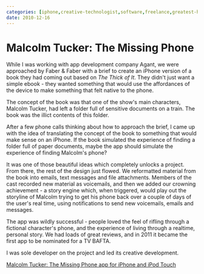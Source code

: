 ```yaml
---
categories: [iphone,creative-technologist,software,freelance,greatest-hits,agant,faber]
date: 2010-12-16
---
```


# Malcolm Tucker: The Missing Phone

While I was working with app development company Agant, we were approached by Faber & Faber with a brief to create an iPhone version of a book they had coming out based on _The Thick of It_. They didn't just want a simple ebook - they wanted something that would use the affordances of the device to make something that felt native to the phone.

The concept of the book was that one of the show's main characters, Malcolm Tucker, had left a folder full of sensitive documents on a train. The book was the illict contents of this folder.

After a few phone calls thinking about how to approach the brief, I came up with the idea of translating the concept of the book to something that would make sense on an iPhone. If the book simulated the experience of finding a folder full of paper documents, maybe the app should simulate the experience of finding Malcolm's phone?

It was one of those beautiful ideas which completely unlocks a project. From there, the rest of the design just flowed. We reformatted material from the book into emails, text messages and file attachments. Members of the cast recorded new material as voicemails, and then we added our crowning achievement - a story engine which, when triggered, would play out the storyline of Malcolm trying to get his phone back over a couple of days of the user's real time, using notifications to send new voicemails, emails and messages.

The app was wildly successful - people loved the feel of rifling through a fictional character's phone, and the experience of living through a realtime, personal story. We had loads of great reviews, and in 2011 it became the first app to be nominated for a TV BAFTA.

I was sole developer on the project and led its creative development.

[Malcolm Tucker: The Missing Phone app for iPhone and iPod Touch](https://web.archive.org/web/20160309171359/http://www.agant.com/app.php?appID=ttoi)